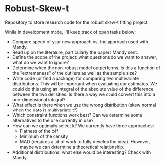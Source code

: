 Robust-Skew-t
=============

Repository to store research code for the robust skew-t fitting project.


While in development mode, I'll keep track of open tasks below:

- Compare speed of your new approach vs. the approach used with Mandy.
- Read up on the literature, particularly the papers Mandy sent.
- Define the scope of the project: what questions do we want to answer, what do we want to ignore?
- Determine when the non-robust model outperforms.  Is this a function of the "extremeness" of the outliers as well as the sample size?
- Write code (or find a package) for comparing two multivariate distributions.  This will be important when evaluating our estimates.  We could do this using an integral of the absolute value of the difference between the two densities.  Is there a way we could convert this into a one-dimensional integral?
- What effect is there when we use the wrong distribution (skew normal when the data is multivariate t?)
- Which constraint functions work best?  Can we determine some alternatives to the one currently in use?
- How can we optimally select k?  We currently have three approaches:
  * Flatness of the cdf
  * Minimum of the density
  * MAD (requires a bit of work to fully develop the idea).  However, maybe we can determine a theoretical relationship.
- Additional distributions: what else would be interesting?  Check with Mandy.
